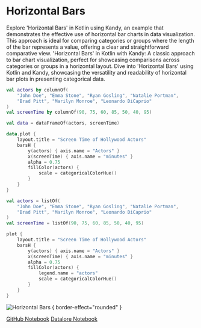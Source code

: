 # Horizontal Bars

<web-summary>
Explore 'Horizontal Bars' in Kotlin using Kandy, an example that demonstrates the effective use of horizontal bar charts in data visualization.
This approach is ideal for comparing categories or groups where the length of the bar represents a value, offering a clear and straightforward comparative view.
</web-summary>

<card-summary>
'Horizontal Bars' in Kotlin with Kandy: A classic approach to bar chart visualization,
perfect for showcasing comparisons across categories or groups in a horizontal layout.
</card-summary>

<link-summary>
Dive into 'Horizontal Bars' using Kotlin and Kandy,
showcasing the versatility and readability of horizontal bar plots in presenting categorical data.
</link-summary>


<!---IMPORT org.jetbrains.kotlinx.kandy.letsplot.samples.Bars-->

<!---FUN horizontal_bars-->
<tabs>
<tab title="Dataframe">

```kotlin
val actors by columnOf(
    "John Doe", "Emma Stone", "Ryan Gosling", "Natalie Portman",
    "Brad Pitt", "Marilyn Monroe", "Leonardo DiCaprio"
)
val screenTime by columnOf(90, 75, 60, 85, 50, 40, 95)

val data = dataFrameOf(actors, screenTime)

data.plot {
    layout.title = "Screen Time of Hollywood Actors"
    barsH {
        y(actors) { axis.name = "Actors" }
        x(screenTime) { axis.name = "minutes" }
        alpha = 0.75
        fillColor(actors) {
            scale = categoricalColorHue()
        }
    }
}
```

</tab>
<tab title="Collections">

```kotlin
val actors = listOf(
    "John Doe", "Emma Stone", "Ryan Gosling", "Natalie Portman",
    "Brad Pitt", "Marilyn Monroe", "Leonardo DiCaprio"
)
val screenTime = listOf(90, 75, 60, 85, 50, 40, 95)

plot {
    layout.title = "Screen Time of Hollywood Actors"
    barsH {
        y(actors) { axis.name = "Actors" }
        x(screenTime) { axis.name = "minutes" }
        alpha = 0.75
        fillColor(actors) {
            legend.name = "actors"
            scale = categoricalColorHue()
        }
    }
}
```

</tab></tabs>
<!---END-->

![Horizontal Bars](horizontal_bars.png) { border-effect="rounded" }

<seealso style="cards">
       <category ref="example-ktnb">
           <a href="https://github.com/Kotlin/kandy/blob/main/examples/notebooks/lets-plot/samples/bars/horizontal_bars.ipynb" summary="View the notebook on our GitHub repository">GitHub Notebook</a>
           <a href="https://datalore.jetbrains.com/report/static/KQKedA4jDrKu63O53gEN0z/dCru6yzGCKmGNZipnQC2kt" summary="Experiment with this example on Datalore">Datalore Notebook</a>
       </category>
</seealso>
